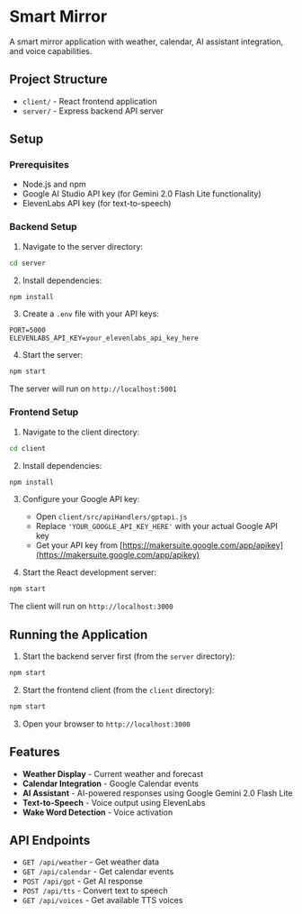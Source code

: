 # Smart Mirror

A smart mirror application with weather, calendar, AI assistant integration, and voice capabilities.

## Project Structure

- `client/` - React frontend application
- `server/` - Express backend API server

## Setup

### Prerequisites

- Node.js and npm
- Google AI Studio API key (for Gemini 2.0 Flash Lite functionality)
- ElevenLabs API key (for text-to-speech)

### Backend Setup

1. Navigate to the server directory:
```bash
cd server
```

2. Install dependencies:
```bash
npm install
```

3. Create a `.env` file with your API keys:
```
PORT=5000
ELEVENLABS_API_KEY=your_elevenlabs_api_key_here
```

4. Start the server:
```bash
npm start
```

The server will run on `http://localhost:5001`

### Frontend Setup

1. Navigate to the client directory:
```bash
cd client
```

2. Install dependencies:
```bash
npm install
```

3. Configure your Google API key:
   - Open `client/src/apiHandlers/gptapi.js`
   - Replace `'YOUR_GOOGLE_API_KEY_HERE'` with your actual Google API key
   - Get your API key from [https://makersuite.google.com/app/apikey](https://makersuite.google.com/app/apikey)

4. Start the React development server:
```bash
npm start
```

The client will run on `http://localhost:3000`

## Running the Application

1. Start the backend server first (from the `server` directory):
```bash
npm start
```

2. Start the frontend client (from the `client` directory):
```bash
npm start
```

3. Open your browser to `http://localhost:3000`

## Features

- **Weather Display** - Current weather and forecast
- **Calendar Integration** - Google Calendar events
- **AI Assistant** - AI-powered responses using Google Gemini 2.0 Flash Lite
- **Text-to-Speech** - Voice output using ElevenLabs
- **Wake Word Detection** - Voice activation

## API Endpoints

- `GET /api/weather` - Get weather data
- `GET /api/calendar` - Get calendar events  
- `POST /api/gpt` - Get AI response
- `POST /api/tts` - Convert text to speech
- `GET /api/voices` - Get available TTS voices 